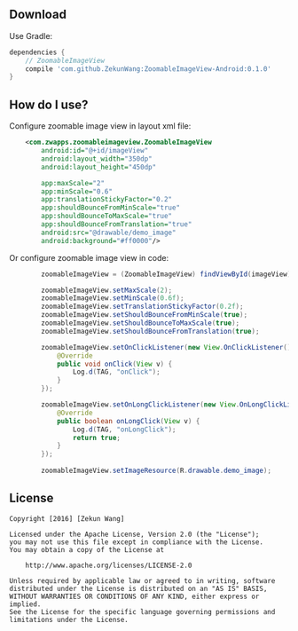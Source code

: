 Download
--------
Use Gradle:

```gradle
dependencies {
    // ZoomableImageView
    compile 'com.github.ZekunWang:ZoomableImageView-Android:0.1.0'
}
```
How do I use?
-------------------
Configure zoomable image view in layout xml file:
```xml
    <com.zwapps.zoomableimageview.ZoomableImageView
        android:id="@+id/imageView"
        android:layout_width="350dp"
        android:layout_height="450dp"

        app:maxScale="2"
        app:minScale="0.6"
        app:translationStickyFactor="0.2"
        app:shouldBounceFromMinScale="true"
        app:shouldBounceToMaxScale="true"
        app:shouldBounceFromTranslation="true"
        android:src="@drawable/demo_image"
        android:background="#ff0000"/>
```

Or configure zoomable image view in code:
```java
        zoomableImageView = (ZoomableImageView) findViewById(imageView);

        zoomableImageView.setMaxScale(2);
        zoomableImageView.setMinScale(0.6f);
        zoomableImageView.setTranslationStickyFactor(0.2f);
        zoomableImageView.setShouldBounceFromMinScale(true);
        zoomableImageView.setShouldBounceToMaxScale(true);
        zoomableImageView.setShouldBounceFromTranslation(true);

        zoomableImageView.setOnClickListener(new View.OnClickListener() {
            @Override
            public void onClick(View v) {
                Log.d(TAG, "onClick");
            }
        });

        zoomableImageView.setOnLongClickListener(new View.OnLongClickListener() {
            @Override
            public boolean onLongClick(View v) {
                Log.d(TAG, "onLongClick");
                return true;
            }
        });
        
        zoomableImageView.setImageResource(R.drawable.demo_image);
```
## License

    Copyright [2016] [Zekun Wang]

    Licensed under the Apache License, Version 2.0 (the "License");
    you may not use this file except in compliance with the License.
    You may obtain a copy of the License at

        http://www.apache.org/licenses/LICENSE-2.0

    Unless required by applicable law or agreed to in writing, software
    distributed under the License is distributed on an "AS IS" BASIS,
    WITHOUT WARRANTIES OR CONDITIONS OF ANY KIND, either express or implied.
    See the License for the specific language governing permissions and
    limitations under the License.